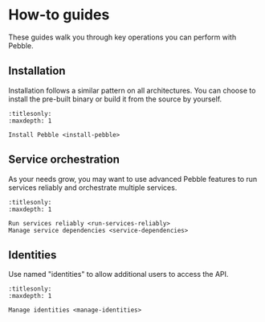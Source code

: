 # How-to guides

These guides walk you through key operations you can perform with Pebble.


## Installation

Installation follows a similar pattern on all architectures. You can choose to install the pre-built binary or build it from the source by yourself.

```{toctree}
:titlesonly:
:maxdepth: 1

Install Pebble <install-pebble>
```

## Service orchestration

As your needs grow, you may want to use advanced Pebble features to run services reliably and orchestrate multiple services.

```{toctree}
:titlesonly:
:maxdepth: 1

Run services reliably <run-services-reliably>
Manage service dependencies <service-dependencies>
```

## Identities

Use named "identities" to allow additional users to access the API.

```{toctree}
:titlesonly:
:maxdepth: 1

Manage identities <manage-identities>
```
